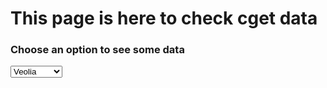 <html>
<head>
<meta charset="utf-8"/>
<script src="script.js"></script>
<link rel="stylesheet" href="style.css" />
	<title>CGET data page</title>
</head>
<body>
	<h1>This page is here to check cget data</h1>
	<h3>Choose an option to see some data</h3>
	<select onchange="init(this.options[this.selectedIndex].value);">
		<option value="veolia">Veolia</option>
		<option value="solidarum">Solidarum</option>
		<option value="vinci">Vinci</option>
		<option value="carasso">Carasso</option>
	</select>
	<div id="data"></div>
</body>
</html>